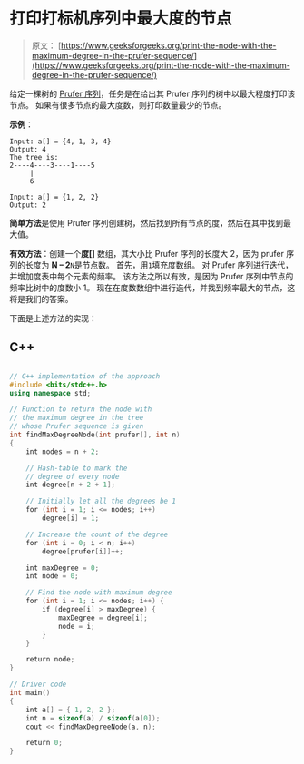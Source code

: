 # 打印打标机序列中最大度的节点

> 原文： [https://www.geeksforgeeks.org/print-the-node-with-the-maximum-degree-in-the-prufer-sequence/](https://www.geeksforgeeks.org/print-the-node-with-the-maximum-degree-in-the-prufer-sequence/)

给定一棵树的 [Prufer 序列](https://www.geeksforgeeks.org/prufer-code-tree-creation/)，任务是在给出其 Prufer 序列的树中以最大程度打印该节点。 如果有很多节点的最大度数，则打印数量最少的节点。

**示例**：

```
Input: a[] = {4, 1, 3, 4} 
Output: 4
The tree is:
2----4----3----1----5
     |
     6 

Input: a[] = {1, 2, 2} 
Output: 2

```

**简单方法**是使用 Prufer 序列创建树，然后找到所有节点的度，然后在其中找到最大值。

**有效方法**：创建一个**度[]** 数组，其大小比 Prufer 序列的长度大 2，因为 prufer 序列的长度为 **N – 2**`N`是节点数。 首先，用`1`填充度数组。 对 Prufer 序列进行迭代，并增加度表中每个元素的频率。 该方法之所以有效，是因为 Prufer 序列中节点的频率比树中的度数小 1。 现在在度数数组中进行迭代，并找到频率最大的节点，这将是我们的答案。

下面是上述方法的实现：

## C++

```cpp

// C++ implementation of the approach 
#include <bits/stdc++.h> 
using namespace std; 

// Function to return the node with 
// the maximum degree in the tree 
// whose Prufer sequence is given 
int findMaxDegreeNode(int prufer[], int n) 
{ 
    int nodes = n + 2; 

    // Hash-table to mark the 
    // degree of every node 
    int degree[n + 2 + 1]; 

    // Initially let all the degrees be 1 
    for (int i = 1; i <= nodes; i++) 
        degree[i] = 1; 

    // Increase the count of the degree 
    for (int i = 0; i < n; i++) 
        degree[prufer[i]]++; 

    int maxDegree = 0; 
    int node = 0; 

    // Find the node with maximum degree 
    for (int i = 1; i <= nodes; i++) { 
        if (degree[i] > maxDegree) { 
            maxDegree = degree[i]; 
            node = i; 
        } 
    } 

    return node; 
} 

// Driver code 
int main() 
{ 
    int a[] = { 1, 2, 2 }; 
    int n = sizeof(a) / sizeof(a[0]); 
    cout << findMaxDegreeNode(a, n); 

    return 0; 
} 

```
